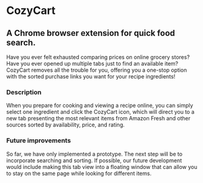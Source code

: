 # CozyCart

## A Chrome browser extension for quick food search.
Have you ever felt exhausted comparing prices on online grocery stores? Have you ever opened up multiple tabs just to find an available item? CozyCart removes all the trouble for you, offering you a one-stop option with the sorted purchase links you want for your recipe ingredients!

### Description
When you prepare for cooking and viewing a recipe online, you can simply select one ingredient and click the CozyCart icon, which will direct you to a new tab presenting the most relevant items from Amazon Fresh and other sources sorted by availability, price, and rating. 

### Future improvements
So far, we have only implemented a prototype. The next step will be to incorporate searching and sorting. If possible, our future development would include making this tab view into a floating window that can allow you to stay on the same page while looking for different items.
